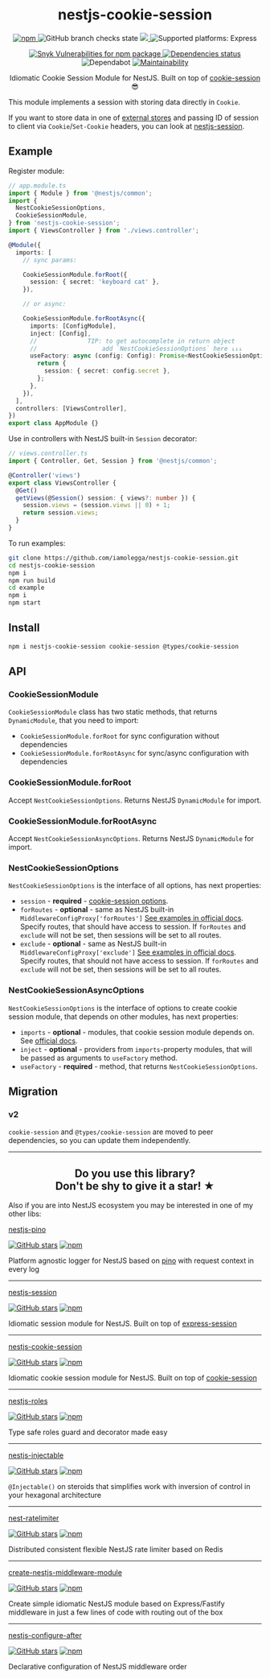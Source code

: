 <h1 align="center">nestjs-cookie-session</h1>

<p align="center">
  <a href="https://www.npmjs.com/package/nestjs-cookie-session">
    <img alt="npm" src="https://img.shields.io/npm/v/nestjs-cookie-session" />
  </a>
  <img alt="GitHub branch checks state" src="https://badgen.net/github/checks/iamolegga/nestjs-cookie-session" />
  <a href="https://codeclimate.com/github/iamolegga/nestjs-cookie-session/test_coverage">
    <img src="https://api.codeclimate.com/v1/badges/7edd108bf29b26be86b7/test_coverage" />
  </a>
  <img alt="Supported platforms: Express" src="https://img.shields.io/badge/platforms-Express-green" />
</p>
<p align="center">
  <a href="https://snyk.io/test/github/iamolegga/nestjs-cookie-session">
    <img alt="Snyk Vulnerabilities for npm package" src="https://img.shields.io/snyk/vulnerabilities/npm/nestjs-cookie-session" />
  </a>
  <a href="https://david-dm.org/iamolegga/nestjs-cookie-session">
    <img alt="Dependencies status" src="https://badgen.net/david/dep/iamolegga/nestjs-cookie-session">
  </a>
  <img alt="Dependabot" src="https://badgen.net/dependabot/iamolegga/nestjs-cookie-session/?icon=dependabot">
  <a href="https://codeclimate.com/github/iamolegga/nestjs-cookie-session">
    <img alt="Maintainability" src="https://badgen.net/codeclimate/maintainability/iamolegga/nestjs-cookie-session">
  </a>
</p>

<p align="center">Idiomatic Cookie Session Module for NestJS. Built on top of <a href="https://npm.im/cookie-session">cookie-session</a> 😎</p>

This module implements a session with storing data directly in `Cookie`.

If you want to store data in one of [external stores](https://github.com/expressjs/session#compatible-session-stores) and passing ID of session to client via `Cookie`/`Set-Cookie` headers, you can look at [nestjs-session](https://github.com/iamolegga/nestjs-session).

## Example

Register module:

```ts
// app.module.ts
import { Module } from '@nestjs/common';
import {
  NestCookieSessionOptions,
  CookieSessionModule,
} from 'nestjs-cookie-session';
import { ViewsController } from './views.controller';

@Module({
  imports: [
    // sync params:

    CookieSessionModule.forRoot({
      session: { secret: 'keyboard cat' },
    }),

    // or async:

    CookieSessionModule.forRootAsync({
      imports: [ConfigModule],
      inject: [Config],
      //              TIP: to get autocomplete in return object
      //                  add `NestCookieSessionOptions` here ↓↓↓
      useFactory: async (config: Config): Promise<NestCookieSessionOptions> => {
        return {
          session: { secret: config.secret },
        };
      },
    }),
  ],
  controllers: [ViewsController],
})
export class AppModule {}
```

Use in controllers with NestJS built-in `Session` decorator:

```ts
// views.controller.ts
import { Controller, Get, Session } from '@nestjs/common';

@Controller('views')
export class ViewsController {
  @Get()
  getViews(@Session() session: { views?: number }) {
    session.views = (session.views || 0) + 1;
    return session.views;
  }
}
```

To run examples:

```sh
git clone https://github.com/iamolegga/nestjs-cookie-session.git
cd nestjs-cookie-session
npm i
npm run build
cd example
npm i
npm start
```

## Install

```sh
npm i nestjs-cookie-session cookie-session @types/cookie-session
```

## API

### CookieSessionModule

`CookieSessionModule` class has two static methods, that returns `DynamicModule`, that you need to import:

- `CookieSessionModule.forRoot` for sync configuration without dependencies
- `CookieSessionModule.forRootAsync` for sync/async configuration with dependencies

### CookieSessionModule.forRoot

Accept `NestCookieSessionOptions`. Returns NestJS `DynamicModule` for import.

### CookieSessionModule.forRootAsync

Accept `NestCookieSessionAsyncOptions`. Returns NestJS `DynamicModule` for import.

### NestCookieSessionOptions

`NestCookieSessionOptions` is the interface of all options, has next properties:

- `session` - **required** - [cookie-session options](https://github.com/expressjs/cookie-session#options).
- `forRoutes` - **optional** - same as NestJS built-in `MiddlewareConfigProxy['forRoutes']` [See examples in official docs](https://docs.nestjs.com/middleware#applying-middleware). Specify routes, that should have access to session. If `forRoutes` and `exclude` will not be set, then sessions will be set to all routes.
- `exclude` - **optional** - same as NestJS built-in `MiddlewareConfigProxy['exclude']` [See examples in official docs](https://docs.nestjs.com/middleware#applying-middleware). Specify routes, that should not have access to session. If `forRoutes` and `exclude` will not be set, then sessions will be set to all routes.

### NestCookieSessionAsyncOptions

`NestCookieSessionOptions` is the interface of options to create cookie session module, that depends on other modules, has next properties:

- `imports` - **optional** - modules, that cookie session module depends on. See [official docs](https://docs.nestjs.com/modules).
- `inject` - **optional** - providers from `imports`-property modules, that will be passed as arguments to `useFactory` method.
- `useFactory` - **required** - method, that returns `NestCookieSessionOptions`.

## Migration

### v2

`cookie-session` and `@types/cookie-session` are moved to peer dependencies, so you can update them independently.

---

<h2 align="center">Do you use this library?<br/>Don't be shy to give it a star! ★</h2>

Also if you are into NestJS ecosystem you may be interested in one of my other libs:

[nestjs-pino](https://github.com/iamolegga/nestjs-pino)

[![GitHub stars](https://img.shields.io/github/stars/iamolegga/nestjs-pino?style=flat-square)](https://github.com/iamolegga/nestjs-pino)
[![npm](https://img.shields.io/npm/dm/nestjs-pino?style=flat-square)](https://www.npmjs.com/package/nestjs-pino)

Platform agnostic logger for NestJS based on [pino](http://getpino.io/) with request context in every log

---

[nestjs-session](https://github.com/iamolegga/nestjs-session)

[![GitHub stars](https://img.shields.io/github/stars/iamolegga/nestjs-session?style=flat-square)](https://github.com/iamolegga/nestjs-session)
[![npm](https://img.shields.io/npm/dm/nestjs-session?style=flat-square)](https://www.npmjs.com/package/nestjs-session)

Idiomatic session module for NestJS. Built on top of [express-session](https://www.npmjs.com/package/express-session)

---

[nestjs-cookie-session](https://github.com/iamolegga/nestjs-cookie-session)

[![GitHub stars](https://img.shields.io/github/stars/iamolegga/nestjs-cookie-session?style=flat-square)](https://github.com/iamolegga/nestjs-cookie-session)
[![npm](https://img.shields.io/npm/dm/nestjs-cookie-session?style=flat-square)](https://www.npmjs.com/package/nestjs-cookie-session)

Idiomatic cookie session module for NestJS. Built on top of [cookie-session](https://www.npmjs.com/package/cookie-session)

---

[nestjs-roles](https://github.com/iamolegga/nestjs-roles)

[![GitHub stars](https://img.shields.io/github/stars/iamolegga/nestjs-roles?style=flat-square)](https://github.com/iamolegga/nestjs-roles)
[![npm](https://img.shields.io/npm/dm/nestjs-roles?style=flat-square)](https://www.npmjs.com/package/nestjs-roles)

Type safe roles guard and decorator made easy

---

[nestjs-injectable](https://github.com/segmentstream/nestjs-injectable)

[![GitHub stars](https://img.shields.io/github/stars/segmentstream/nestjs-injectable?style=flat-square)](https://github.com/segmentstream/nestjs-injectable)
[![npm](https://img.shields.io/npm/dm/nestjs-injectable?style=flat-square)](https://www.npmjs.com/package/nestjs-injectable)

`@Injectable()` on steroids that simplifies work with inversion of control in your hexagonal architecture

---

[nest-ratelimiter](https://github.com/iamolegga/nestjs-ratelimiter)

[![GitHub stars](https://img.shields.io/github/stars/iamolegga/nestjs-ratelimiter?style=flat-square)](https://github.com/iamolegga/nestjs-ratelimiter)
[![npm](https://img.shields.io/npm/dm/nest-ratelimiter?style=flat-square)](https://www.npmjs.com/package/nest-ratelimiter)

Distributed consistent flexible NestJS rate limiter based on Redis

---

[create-nestjs-middleware-module](https://github.com/iamolegga/create-nestjs-middleware-module)

[![GitHub stars](https://img.shields.io/github/stars/iamolegga/create-nestjs-middleware-module?style=flat-square)](https://github.com/iamolegga/create-nestjs-middleware-module)
[![npm](https://img.shields.io/npm/dm/create-nestjs-middleware-module?style=flat-square)](https://www.npmjs.com/package/create-nestjs-middleware-module)

Create simple idiomatic NestJS module based on Express/Fastify middleware in just a few lines of code with routing out of the box

---

[nestjs-configure-after](https://github.com/iamolegga/nestjs-configure-after)

[![GitHub stars](https://img.shields.io/github/stars/iamolegga/nestjs-configure-after?style=flat-square)](https://github.com/iamolegga/nestjs-configure-after)
[![npm](https://img.shields.io/npm/dm/nestjs-configure-after?style=flat-square)](https://www.npmjs.com/package/nestjs-configure-after)

Declarative configuration of NestJS middleware order
